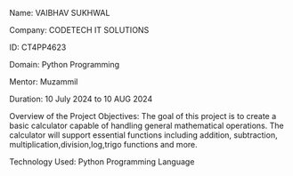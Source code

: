 Name: VAIBHAV SUKHWAL

Company: CODETECH IT SOLUTIONS

ID: CT4PP4623

Domain: Python Programming 

Mentor: Muzammil 

Duration: 10 July 2024 to 10 AUG 2024


Overview of the Project
Objectives: The goal of this project is to create a basic calculator capable of handling general mathematical operations. The calculator will support essential functions including addition, subtraction, multiplication,division,log,trigo functions and more.

Technology Used: Python Programming Language

